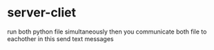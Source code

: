 # server-cliet
run both python file simultaneously 
then you communicate both file to eachother 
in this send text messages 
